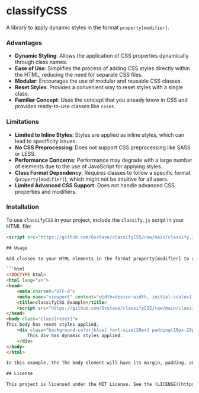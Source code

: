 # classifyCSS

A library to apply dynamic styles in the format `property[modifier]`.

### Advantages

- **Dynamic Styling**: Allows the application of CSS properties dynamically through class names.
- **Ease of Use**: Simplifies the process of adding CSS styles directly within the HTML, reducing the need for separate CSS files.
- **Modular**: Encourages the use of modular and reusable CSS classes.
- **Reset Styles**: Provides a convenient way to reset styles with a single class.
- **Familiar Concept**: Uses the concept that you already know in CSS and provides ready-to-use classes like `reset`.

### Limitations

- **Limited to Inline Styles**: Styles are applied as inline styles, which can lead to specificity issues.
- **No CSS Preprocessing**: Does not support CSS preprocessing like SASS or LESS.
- **Performance Concerns**: Performance may degrade with a large number of elements due to the use of JavaScript for applying styles.
- **Class Format Dependency**: Requires classes to follow a specific format (`property[modifier]`), which might not be intuitive for all users.
- **Limited Advanced CSS Support**: Does not handle advanced CSS properties and modifiers.

### Installation

To use `classifyCSS` in your project, include the `classify.js` script in your HTML file:

```html
<script src="https://github.com/Gvstave/classifyCSS/raw/main/classify.js"></script>

## Usage

Add classes to your HTML elements in the format property[modifier] to apply dynamic styles. For example:

```html
<!DOCTYPE html>
<html lang="en">
<head>
    <meta charset="UTF-8">
    <meta name="viewport" content="width=device-width, initial-scale=1.0">
    <title>classifyCSS Example</title>
    <script src="https://github.com/Gvstave/classifyCSS/raw/main/classify.js"></script>
</head>
<body class="class[reset]">
This body has reset styles applied.
    <div class="background-color[blue] font-size[20px] padding[10px-20px]">
        This div has dynamic styles applied.
    </div>
</body>
</html>

In this example, the The body element will have its margin, padding, and box-sizing reset. the div will have a blue background color, a font size of 20px, and padding of 10px 20px.

## License

This project is licensed under the MIT License. See the (LICENSE)[https://choosealicense.com/licenses/mit/] file for details.

